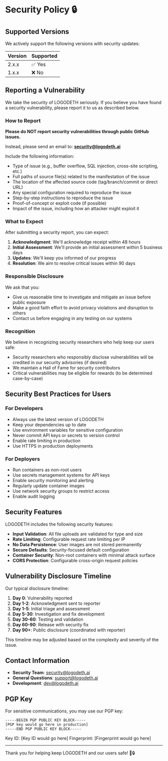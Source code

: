 # Security Policy 🔒

## Supported Versions

We actively support the following versions with security updates:

| Version | Supported          |
| ------- | ------------------ |
| 2.x.x   | ✅ Yes             |
| 1.x.x   | ❌ No              |

## Reporting a Vulnerability

We take the security of LOGODETH seriously. If you believe you have found a security vulnerability, please report it to us as described below.

### How to Report

**Please do NOT report security vulnerabilities through public GitHub issues.**

Instead, please send an email to: **security@logodeth.ai**

Include the following information:
- Type of issue (e.g., buffer overflow, SQL injection, cross-site scripting, etc.)
- Full paths of source file(s) related to the manifestation of the issue
- The location of the affected source code (tag/branch/commit or direct URL)
- Any special configuration required to reproduce the issue
- Step-by-step instructions to reproduce the issue
- Proof-of-concept or exploit code (if possible)
- Impact of the issue, including how an attacker might exploit it

### What to Expect

After submitting a security report, you can expect:

1. **Acknowledgment**: We'll acknowledge receipt within 48 hours
2. **Initial Assessment**: We'll provide an initial assessment within 5 business days
3. **Updates**: We'll keep you informed of our progress
4. **Resolution**: We aim to resolve critical issues within 90 days

### Responsible Disclosure

We ask that you:
- Give us reasonable time to investigate and mitigate an issue before public exposure
- Make a good faith effort to avoid privacy violations and disruption to others
- Contact us before engaging in any testing on our systems

### Recognition

We believe in recognizing security researchers who help keep our users safe:

- Security researchers who responsibly disclose vulnerabilities will be credited in our security advisories (if desired)
- We maintain a Hall of Fame for security contributors
- Critical vulnerabilities may be eligible for rewards (to be determined case-by-case)

## Security Best Practices for Users

### For Developers
- Always use the latest version of LOGODETH
- Keep your dependencies up to date
- Use environment variables for sensitive configuration
- Never commit API keys or secrets to version control
- Enable rate limiting in production
- Use HTTPS in production deployments

### For Deployers
- Run containers as non-root users
- Use secrets management systems for API keys
- Enable security monitoring and alerting
- Regularly update container images
- Use network security groups to restrict access
- Enable audit logging

## Security Features

LOGODETH includes the following security features:

- **Input Validation**: All file uploads are validated for type and size
- **Rate Limiting**: Configurable request rate limiting per IP
- **No Data Persistence**: User images are not stored permanently
- **Secure Defaults**: Security-focused default configuration
- **Container Security**: Non-root containers with minimal attack surface
- **CORS Protection**: Configurable cross-origin request policies

## Vulnerability Disclosure Timeline

Our typical disclosure timeline:

1. **Day 0**: Vulnerability reported
2. **Day 1-2**: Acknowledgment sent to reporter
3. **Day 1-5**: Initial triage and assessment
4. **Day 5-30**: Investigation and fix development
5. **Day 30-60**: Testing and validation
6. **Day 60-90**: Release with security fix
7. **Day 90+**: Public disclosure (coordinated with reporter)

This timeline may be adjusted based on the complexity and severity of the issue.

## Contact Information

- **Security Team**: security@logodeth.ai
- **General Questions**: support@logodeth.ai
- **Development**: dev@logodeth.ai

## PGP Key

For sensitive communications, you may use our PGP key:

```
-----BEGIN PGP PUBLIC KEY BLOCK-----
[PGP key would go here in production]
-----END PGP PUBLIC KEY BLOCK-----
```

Key ID: [Key ID would go here]
Fingerprint: [Fingerprint would go here]

---

Thank you for helping keep LOGODETH and our users safe! 🤘🔒